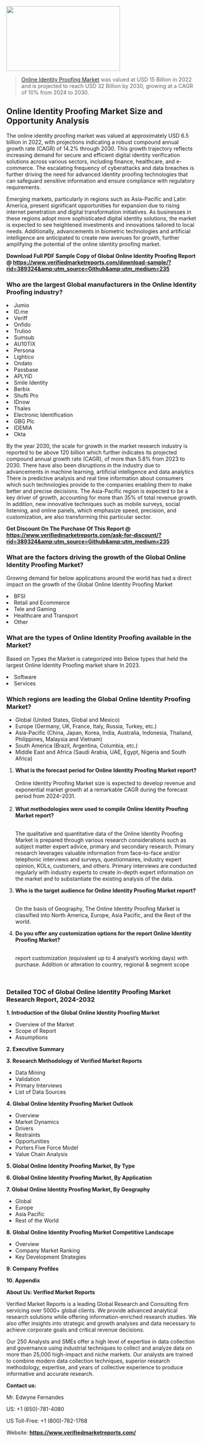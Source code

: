 <img src="https://ffe5etoiles.com/wp-content/uploads/2024/12/MST1-300x171.png" alt="" width="300" height="171" class="alignnone size-medium wp-image-20088" /><blockquote><p><p><a href="https://www.verifiedmarketreports.com/download-sample/?rid=389324&utm_source=Github&utm_medium=235" target="_blank">Online Identity Proofing Market</a> was valued at USD 15 Billion in 2022 and is projected to reach USD 32 Billion by 2030, growing at a CAGR of 10% from 2024 to 2030.</p></blockquote><p><h2>Online Identity Proofing Market Size and Opportunity Analysis</h2> <p>The online identity proofing market was valued at approximately USD 6.5 billion in 2022, with projections indicating a robust compound annual growth rate (CAGR) of 14.2% through 2030. This growth trajectory reflects increasing demand for secure and efficient digital identity verification solutions across various sectors, including finance, healthcare, and e-commerce. The escalating frequency of cyberattacks and data breaches is further driving the need for advanced identity proofing technologies that can safeguard sensitive information and ensure compliance with regulatory requirements.</p> <p>Emerging markets, particularly in regions such as Asia-Pacific and Latin America, present significant opportunities for expansion due to rising internet penetration and digital transformation initiatives. As businesses in these regions adopt more sophisticated digital identity solutions, the market is expected to see heightened investments and innovations tailored to local needs. Additionally, advancements in biometric technologies and artificial intelligence are anticipated to create new avenues for growth, further amplifying the potential of the online identity proofing market.</p> </p><p class=""><strong>Download Full PDF Sample Copy of Global Online Identity Proofing Report @ <a href="https://www.verifiedmarketreports.com/download-sample/?rid=389324&amp;utm_source=Github&amp;utm_medium=235" target="_blank">https://www.verifiedmarketreports.com/download-sample/?rid=389324&amp;utm_source=Github&amp;utm_medium=235</a></strong></p><h3 id="" class="">Who are the largest Global manufacturers in the Online Identity Proofing industry?</h3><p><li>Jumio</li><li> ID.me</li><li> Veriff</li><li> Onfido</li><li> Trulioo</li><li> Sumsub</li><li> AU10TIX</li><li> Persona</li><li> Lightico</li><li> Ondato</li><li> Passbase</li><li> APLYiD</li><li> Smile Identity</li><li> Berbix</li><li> Shufti Pro</li><li> IDnow</li><li> Thales</li><li> Electronic Identification</li><li> GBG Plc</li><li> IDEMIA</li><li> Okta</li></p><div class=""><div class="" dir="" data-message-author-role="" data-message-id="" data-message-model-slug=""><div class=""><div class=""><div class=""><div class="" dir="" data-message-author-role="" data-message-id="" data-message-model-slug=""><div class=""><div class=""><p>By the year 2030, the scale for growth in the market research industry is reported to be above 120 billion which further indicates its projected compound annual growth rate (CAGR), of more than 5.8% from 2023 to 2030. There have also been disruptions in the industry due to advancements in machine learning, artificial intelligence and data analytics There is predictive analysis and real time information about consumers which such technologies provide to the companies enabling them to make better and precise decisions. The Asia-Pacific region is expected to be a key driver of growth, accounting for more than 35% of total revenue growth. In addition, new innovative techniques such as mobile surveys, social listening, and online panels, which emphasize speed, precision, and customization, are also transforming this particular sector.</p><p><strong>Get Discount On The Purchase Of This Report @&nbsp; <a href="https://www.verifiedmarketreports.com/ask-for-discount/?rid=389324&amp;utm_source=Github&amp;utm_medium=235" target="_blank">https://www.verifiedmarketreports.com/ask-for-discount/?rid=389324&amp;utm_source=Github&amp;utm_medium=235</a></strong></p></div></div></div></div></div></div></div></div><h3 id="" class="">What are the factors driving the growth of the Global Online Identity Proofing Market?</h3><p id="" class="">Growing demand for below applications around the world has had a direct impact on the growth of the Global Online Identity Proofing Market</p><p id="" class=""><li>BFSI</li><li> Retail and Ecommerce</li><li> Tele and Gaming</li><li> Healthcare and Transport</li><li> Other</li></p><h3 id="" class="">What are the types of Online Identity Proofing available in the Market?</h3><p id="" class="">Based on Types the Market is categorized into Below types that held the largest Online Identity Proofing market share In 2023.</p><p id="" class=""><li>Software</li><li> Services</li></p><h3 id="" class="">Which regions are leading the Global Online Identity Proofing Market?</h3><ul><li>Global (United States, Global and Mexico)</li><li>Europe (Germany, UK, France, Italy, Russia, Turkey, etc.)</li><li>Asia-Pacific (China, Japan, Korea, India, Australia, Indonesia, Thailand, Philippines, Malaysia and Vietnam)</li><li>South America (Brazil, Argentina, Columbia, etc.)</li><li>Middle East and Africa (Saudi Arabia, UAE, Egypt, Nigeria and South Africa)</li></ul><p><ol><li><strong>What is the forecast period for Online Identity Proofing Market report?<br /></strong><br /><span data-sheets-root="1" data-sheets-value="{&quot;1&quot;:2,&quot;2&quot;:&quot;XXXX size is expected to develop revenue and exponential market growth at a remarkable CAGR during the forecast period from 2024&ndash;2030.&quot;}" data-sheets-userformat="{&quot;2&quot;:12674,&quot;4&quot;:{&quot;1&quot;:2,&quot;2&quot;:16776960},&quot;10&quot;:2,&quot;11&quot;:0,&quot;15&quot;:&quot;Arial&quot;,&quot;16&quot;:12}">Online Identity Proofing Market size is expected to develop revenue and exponential market growth at a remarkable CAGR during the forecast period from 2024&ndash;2031.</span><br /><br /></li><li><strong>What methodologies were used to compile Online Identity Proofing Market report?<br /><br /></strong><p>The qualitative and quantitative data of the&nbsp;Online Identity Proofing Market is prepared through various research considerations such as subject matter expert advice, primary and secondary research. Primary research leverages valuable information from face-to-face and/or telephonic interviews and surveys, questionnaires, industry expert opinion, KOLs, customers, and others. Primary interviews are conducted regularly with industry experts to create in-depth expert information on the market and to substantiate the existing analysis of the data.&nbsp;</p></li><li><strong>Who is the target audience for Online Identity Proofing Market report?<br /><br /></strong><p>On the basis of Geography, The&nbsp;Online Identity Proofing Market is classified into North America, Europe, Asia Pacific, and the Rest of the world.</p></li><li><strong>Do you offer any customization options for the report Online Identity Proofing Market?<br /><br /></strong><p>report customization (equivalent up to 4 analyst&rsquo;s working days) with purchase. Addition or alteration to country, regional &amp; segment scope</p><p>&nbsp;</p></li></ol></p><h3 id="" class="">Detailed TOC of Global Online Identity Proofing Market Research Report, 2024-2032</h3><p id="" class=""><strong>1. Introduction of the Global Online Identity Proofing Market</strong></p><ul><li>Overview of the Market</li><li>Scope of Report</li><li>Assumptions</li></ul><p id="" class=""><strong>2. Executive Summary</strong></p><p id="" class=""><strong>3. Research Methodology of&nbsp;Verified Market Reports</strong></p><ul><li>Data Mining</li><li>Validation</li><li>Primary Interviews</li><li>List of Data Sources</li></ul><p id="" class=""><strong>4. Global Online Identity Proofing Market Outlook</strong></p><ul><li>Overview</li><li>Market Dynamics</li><li>Drivers</li><li>Restraints</li><li>Opportunities</li><li>Porters Five Force Model</li><li>Value Chain Analysis</li></ul><p id="" class=""><strong>5. Global Online Identity Proofing Market, By&nbsp;Type</strong></p><p id="" class=""><strong>6. Global Online Identity Proofing Market, By Application</strong></p><p id="" class=""><strong>7. Global Online Identity Proofing Market, By Geography</strong></p><ul><li>Global</li><li>Europe</li><li>Asia Pacific</li><li>Rest of the World</li></ul><p id="" class=""><strong>8. Global Online Identity Proofing Market Competitive Landscape</strong></p><ul><li>Overview</li><li>Company Market Ranking</li><li>Key Development Strategies</li></ul><p id="" class=""><strong>9. Company Profiles</strong></p><p id="" class=""><strong>10. Appendix</strong></p><p id="" class=""><strong>About Us: Verified Market Reports</strong></p><p id="" class="">Verified Market Reports is a leading Global Research and Consulting firm servicing over 5000+ global clients. We provide advanced analytical research solutions while offering information-enriched research studies. We also offer insights into strategic and growth analyses and data necessary to achieve corporate goals and critical revenue decisions.</p><p id="" class="">Our 250 Analysts and SMEs offer a high level of expertise in data collection and governance using industrial techniques to collect and analyze data on more than 25,000 high-impact and niche markets. Our analysts are trained to combine modern data collection techniques, superior research methodology, expertise, and years of collective experience to produce informative and accurate research.</p><p id="" class=""><strong>Contact us:</strong></p><p id="" class="">Mr. Edwyne Fernandes</p><p id="" class="">US: +1 (650)-781-4080</p><p id="" class="">US Toll-Free: +1 (800)-782-1768</p><p id="" class="">Website: <a target="" data-test-app-aware-link=""><strong>https://www.verifiedmarketreports.com/</strong></a></p>
